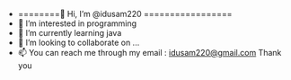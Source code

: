 - ========👋 Hi, I’m @idusam220 =================
- 👀 I’m interested in programming
- 🌱 I’m currently learning java
- 💞️ I’m looking to collaborate on ...
- 📫 You can reach me through my email : idusam220@gmail.com
  Thank you
<!---
idusam220/idusam220 is a ✨ special ✨ repository because its `README.md` (this file) appears on your GitHub profile.
You can click the Preview link to take a look at your changes.
--->
